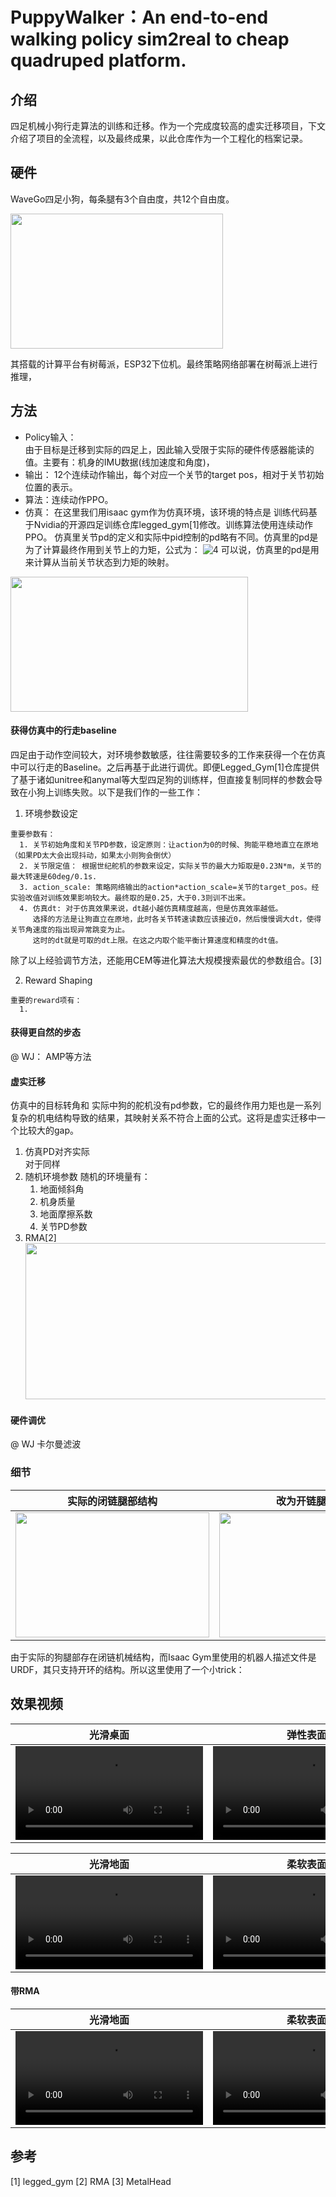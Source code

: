 # PuppyWalker：An end-to-end walking policy sim2real to cheap quadruped platform.

## 介绍
四足机械小狗行走算法的训练和迁移。作为一个完成度较高的虚实迁移项目，下文介绍了项目的全流程，以及最终成果，以此仓库作为一个工程化的档案记录。

## 硬件
WaveGo四足小狗，每条腿有3个自由度，共12个自由度。

<a href="https://www.bilibili.com/video/BV1Eh4y1475R/?spm_id_from=333.999.0.0"><img height="216" src="https://github.com/Chortine/Puppy-Locomotion/assets/107395103/d3a4e92e-e5ec-4939-a282-3507bfc1f345" width="340"/></a>
<!-- ![puppy_legs](https://github.com/Chortine/Puppy-Locomotion/assets/107395103/d3a4e92e-e5ec-4939-a282-3507bfc1f345) -->

其搭载的计算平台有树莓派，ESP32下位机。最终策略网络部署在树莓派上进行推理，

## 方法
* Policy输入：  
由于目标是迁移到实际的四足上，因此输入受限于实际的硬件传感器能读的值。主要有：机身的IMU数据(线加速度和角度)，
* 输出： 12个连续动作输出，每个对应一个关节的target pos，相对于关节初始位置的表示。
* 算法：连续动作PPO。 
* 仿真： 在这里我们用isaac gym作为仿真环境，该环境的特点是
训练代码基于Nvidia的开源四足训练仓库legged_gym[1]修改。训练算法使用连续动作PPO。
仿真里关节pd的定义和实际中pid控制的pd略有不同。仿真里的pd是为了计算最终作用到关节上的力矩，公式为：
![4](http://latex.codecogs.com/svg.latex?torque=p(\theta_{target}-\theta_{current})-d\dot{\theta})
可以说，仿真里的pd是用来计算从当前关节状态到力矩的映射。

<a href="https://www.bilibili.com/video/BV1Eh4y1475R/?spm_id_from=333.999.0.0"><img height="216" src="https://github.com/Chortine/Puppy-Locomotion/assets/107395103/95777fc2-8796-4766-a631-8cc3e0469348" width="380"/></a>
<!-- ![image](https://github.com/Chortine/Puppy-Locomotion/assets/107395103/95777fc2-8796-4766-a631-8cc3e0469348) -->

#### 获得仿真中的行走baseline
  四足由于动作空间较大，对环境参数敏感，往往需要较多的工作来获得一个在仿真中可以行走的Baseline。之后再基于此进行调优。即便Legged_Gym[1]仓库提供了基于诸如unitree和anymal等大型四足狗的训练样，但直接复制同样的参数会导致在小狗上训练失败。以下是我们作的一些工作：  
  1. 环境参数设定  
    
    重要参数有：  
      1. 关节初始角度和关节PD参数，设定原则：让action为0的时候、狗能平稳地直立在原地（如果PD太大会出现抖动，如果太小则狗会倒伏）
      2. 关节限定值： 根据世纪舵机的参数来设定，实际关节的最大力矩取是0.23N*m，关节的最大转速是60deg/0.1s.  
      3. action_scale: 策略网络输出的action*action_scale=关节的target_pos。经实验改值对训练效果影响较大。最终取的是0.25，大于0.3则训不出来。
      4. 仿真dt: 对于仿真效果来说，dt越小越仿真精度越高，但是仿真效率越低。
         选择的方法是让狗直立在原地，此时各关节转速读数应该接近0，然后慢慢调大dt，使得关节角速度的指出现异常跳变为止。  
         这时的dt就是可取的dt上限。在这之内取个能平衡计算速度和精度的dt值。

  除了以上经验调节方法，还能用CEM等进化算法大规模搜索最优的参数组合。[3]  
  
  2. Reward Shaping  
  
    重要的reward项有：
      1. 
    
#### 获得更自然的步态
@ WJ： AMP等方法

#### 虚实迁移
仿真中的目标转角和
实际中狗的舵机没有pd参数，它的最终作用力矩也是一系列复杂的机电结构导致的结果，其映射关系不符合上面的公式。这将是虚实迁移中一个比较大的gap。


<!-- https://github.com/Chortine/Puppy-Locomotion/assets/107395103/73818b14-cadd-41c0-b4f4-f5e97af5e903 -->

  1. 仿真PD对齐实际  
  对于同样
  3. 随机环境参数
     随机的环境量有：
     1. 地面倾斜角
     2. 机身质量
     3. 地面摩擦系数
     4. 关节PD参数
  5. RMA[2]  
    <img src="https://github.com/Chortine/Puppy-Locomotion/assets/107395103/f2601bf9-8deb-4876-a22a-a9d270c82bde" height="250" width="600">


#### 硬件调优
@ WJ 卡尔曼滤波


### 细节
| 实际的闭链腿部结构  | 改为开链腿部结构 |
| ------------- | ------------- |
| <img src="https://github.com/Chortine/Puppy-Locomotion/assets/107395103/70a0d7f9-23b1-47fd-8b4f-eeeac5f73caa" height="200" width="310">  | <img src="https://github.com/Chortine/Puppy-Locomotion/assets/107395103/7c6b0735-e859-466d-be40-eaea77943a27" height="200" width="310">|


由于实际的狗腿部存在闭链机械结构，而Isaac Gym里使用的机器人描述文件是URDF，其只支持开环的结构。所以这里使用了一个小trick：


## 效果视频
| 光滑桌面  | 弹性表面 |
| ------------- | ------------- |
| <video src="https://github.com/Chortine/Puppy-Locomotion/assets/107395103/7d432b00-0fe5-4708-b102-10568e7e2b5d">  | <video src="https://github.com/Chortine/Puppy-Locomotion/assets/107395103/6b2e3eef-1445-47b2-9b3c-6167f3147ee7">|

| 光滑地面  | 柔软表面 |
| ------------- | ------------- |
| <video src="https://github.com/Chortine/Puppy-Locomotion/assets/107395103/951fb168-5261-4f72-9f1a-d5551a720602">  | <video src="https://github.com/Chortine/Puppy-Locomotion/assets/107395103/6933d48d-ca22-4ae6-96bb-05a455067802">|
  

#### 带RMA
  
| 光滑地面  | 柔软表面 |
| ------------- | ------------- |
| <video src="https://github.com/Chortine/Puppy-Locomotion/assets/107395103/e1050dd7-97f5-4d01-89a7-7043bc04d4c7">  | <video src="https://github.com/Chortine/Puppy-Locomotion/assets/107395103/5ce325f1-0723-4e14-8ddb-92ae9d711cf5">|

## 参考
[1] legged_gym
[2] RMA 
[3] MetalHead
